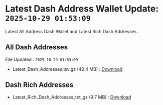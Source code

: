 # Latest Dash Address Wallet Update: `2025-10-29 01:53:09`

Latest All Address Dash Wallet and Latest Rich Dash Addresses .

## All Dash Addresses

File Updated : `2025-10-29 01:53:09`

- Latest_Dash_Addresses.tsv.gz (42.4 MB) : [Download](https://github.com/Pymmdrza/Rich-Address-Wallet/releases/tag/Dash)

## Dash Rich Addresses

- Latest_Rich_Dash_Addresses_txt_gz (9.7 MB) : [Download](https://github.com/Pymmdrza/Rich-Address-Wallet/releases/tag/Dash)

